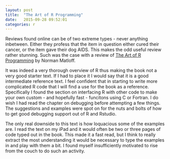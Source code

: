 ```yaml
---
layout: post
title:  "The Art of R Programming"
date:   2015-09-28 09:52:01
categories: r
---
```

Reviews found online can be of two extreme types - never anything inbetween. Either they profess that the item in question either cured their cancer, or the item gave their dog AIDS. This makes the odd useful review rather stunning. Such was the case with a review of [The Art of R Programming][book] by Norman Matloff.

It was indeed a very thorough overview of R thus making the book not a very good starter text. If I had to place it I would say that it is a good intermediate reference text. I feel confident that in starting to write more complicated R code that I will find a use for the book as a reference. Specifically I found the section on interfacing R with other code to make your own custom - and hopefully fast - funcitons using C or Fortran. I do wish I had read the chapter on debugging before attempting a few things. The suggestions and examples were spot on for the nuts and bolts of how to get good debugging support out of R and Rstudio.

The only real downside to this text is how loquacious some of the examples are. I read the text on my iPad and it would often be two or three pages of code typed out in the book. This made it a fast read, but I think to really extract the most understanding it would be necessary to type the examples in and play with them a bit. I found myself insufficiently motivated to rise from the couch to do such an activity.

[book]: https://www.nostarch.com/artofr.htm